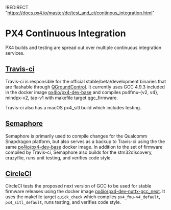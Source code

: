 !REDIRECT "https://docs.px4.io/master/de/test_and_ci/continous_integration.html"

# PX4 Continuous Integration

PX4 builds and testing are spread out over multiple continuous integration services.

## [Travis-ci](https://travis-ci.org/PX4/PX4-Autopilot)

Travis-ci is responsible for the official stable/beta/development binaries that are flashable through [QGroundControl](http://qgroundcontrol.com/). It currently uses GCC 4.9.3 included in the docker image [px4io/px4-dev-base](https://hub.docker.com/r/px4io/px4-dev-base/) and compiles px4fmu-{v2, v4}, mindpx-v2, tap-v1 with makefile target qgc_firmware.

Travis-ci also has a macOS px4_sitl build which includes testing.

## [Semaphore](https://semaphoreci.com/px4/PX4-Autopilot)

Semaphore is primarily used to compile changes for the Qualcomm Snapdragon platform, but also serves as a backup to Travis-ci using the the same [px4io/px4-dev-base](https://hub.docker.com/r/px4io/px4-dev-base/) docker image. In addition to the set of firmware compiled by Travis-ci, Semaphore also builds for the stm32discovery, crazyflie, runs unit testing, and verifies code style.

## [CircleCI](https://circleci.com/gh/PX4/PX4-Autopilot)

CircleCI tests the proposed next version of GCC to be used for stable firmware releases using the docker image [px4io/px4-dev-nuttx-gcc_next](https://hub.docker.com/r/px4io/px4-dev-nuttx-gcc_next/). It uses the makefile target `quick_check` which compiles `px4_fmu-v4_default`, `px4_sitl_default`, runs testing, and verifies code style.